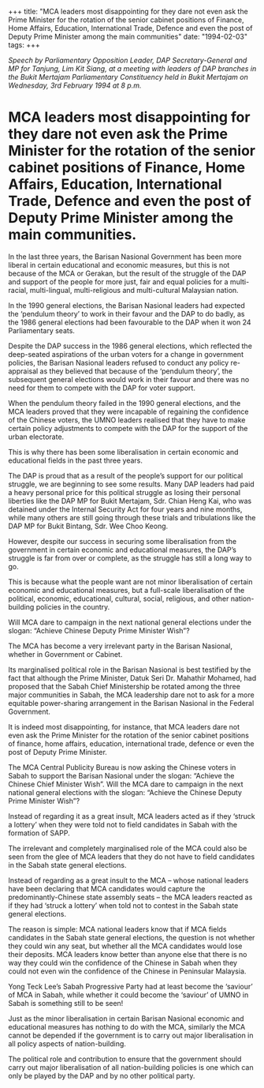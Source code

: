 +++ 
title: "MCA leaders most disappointing for they dare not even ask the Prime Minister for the rotation of the senior cabinet positions of Finance, Home Affairs, Education, International Trade, Defence and even the post of Deputy Prime Minister among the main communities"
date: "1994-02-03"
tags:
+++

_Speech by Parliamentary Opposition Leader, DAP Secretary-General and MP for Tanjung, Lim Kit Siang, at a meeting with leaders of DAP branches in the Bukit Mertajam Parliamentary Constituency held in Bukit Mertajam on Wednesday, 3rd February 1994 at 8 p.m._

# MCA leaders most disappointing for they dare not even ask the Prime Minister for the rotation of the senior cabinet positions of Finance, Home Affairs, Education, International Trade, Defence and even the post of Deputy Prime Minister among the main communities.

In the last three years, the Barisan Nasional Government has been more liberal in certain educational and economic measures, but this is not because of the MCA or Gerakan, but the result of the struggle of the DAP and support of the people for more just, fair and equal policies for a multi-racial, multi-lingual, multi-religious and multi-cultural Malaysian nation.</u>

In the 1990 general elections, the Barisan Nasional leaders had expected the ‘pendulum theory’ to work in their favour and the DAP to do badly, as the 1986 general elections had been favourable to the DAP when it won 24 Parliamentary seats.

Despite the DAP success in the 1986 general elections, which reflected the deep-seated aspirations of the urban voters for a change in government policies, the Barisan Nasional leaders refused to conduct any policy re-appraisal as they believed that because of the ‘pendulum theory’, the subsequent general elections would work in their favour and there was no need for them to compete with the DAP for voter support.

When the pendulum theory failed in the 1990 general elections, and the MCA leaders proved that they were incapable of regaining the confidence of the Chinese voters, the UMNO leaders realised that they have to make certain policy adjustments to compete with the DAP for the support of the urban electorate.

This is why there has been some liberalisation in certain economic and educational fields in the past three years.

The DAP is proud that as a result of the people’s support for our political struggle, we are beginning to see some results. Many DAP leaders had paid a heavy personal price for this political struggle as losing their personal liberties like the DAP MP for Bukit Mertajam, Sdr. Chian Heng Kai, who was detained under the Internal Security Act for four years and nine months, while many others are still going through these trials and tribulations like the DAP MP for Bukit Bintang, Sdr. Wee Choo Keong.

However, despite our success in securing some liberalisation from the government in certain economic and educational measures, the DAP’s struggle is far from over or complete, as the struggle has still a long way to go.

This is because what the people want are not minor liberalisation of certain economic and educational measures, but a full-scale liberalisation of the political, economic, educational, cultural, social, religious, and other nation-building policies in the country.

Will MCA dare to campaign in the next national general elections under the slogan: “Achieve Chinese Deputy Prime Minister Wish”?

The MCA has become a very irrelevant party in the Barisan Nasional, whether in Government or Cabinet.

Its marginalised political role in the Barisan Nasional is best testified by the fact that although the Prime Minister, Datuk Seri Dr. Mahathir Mohamed, had proposed that the Sabah Chief Ministership be rotated among the three major communities in Sabah, the MCA leadership dare not to ask for a more equitable power-sharing arrangement in the Barisan Nasional in the Federal Government.

It is indeed most disappointing, for instance, that MCA leaders dare not even ask the Prime Minister for the rotation of the senior cabinet positions of finance, home affairs, education, international trade, defence or even the post of Deputy Prime Minister.

The MCA Central Publicity Bureau is now asking the Chinese voters in Sabah to support the Barisan Nasional under the slogan: “Achieve the Chinese Chief Minister Wish”. Will the MCA dare to campaign in the next national general elections with the slogan: “Achieve the Chinese Deputy Prime Minister Wish”?

 Instead of regarding it as a great insult, MCA leaders acted as if they ‘struck a lottery’ when they were told not to field candidates in Sabah with the formation of SAPP.

The irrelevant and completely marginalised role of the MCA could also be seen from the glee of MCA leaders that they do not have to field candidates in the Sabah state general elections.

Instead of regarding as a great insult to the MCA – whose national leaders have been declaring that MCA candidates would capture the predominantly-Chinese state assembly seats – the MCA leaders reacted as if they had ‘struck a lottery’ when told not to contest in the Sabah state general elections.

The reason is simple: MCA national leaders know that if MCA fields candidates in the Sabah state general elections, the question is not whether they could win any seat, but whether all the MCA candidates would lose their deposits. MCA leaders know better than anyone else that there is no way they could win the confidence of the Chinese in Sabah when they could not even win the confidence of the Chinese in Peninsular Malaysia.

Yong Teck Lee’s Sabah Progressive Party had at least become the ‘saviour’ of MCA in Sabah, while whether it could become the ‘saviour’ of UMNO in Sabah is something still to be seen!

Just as the minor liberalisation in certain Barisan Nasional economic and educational measures has nothing to do with the MCA, similarly the MCA cannot be depended if the government is to carry out major liberalisation in all policy aspects of nation-building.

The political role and contribution to ensure that the government should carry out major liberalisation of all nation-building policies is one which can only be played by the DAP and by no other political party.
 
